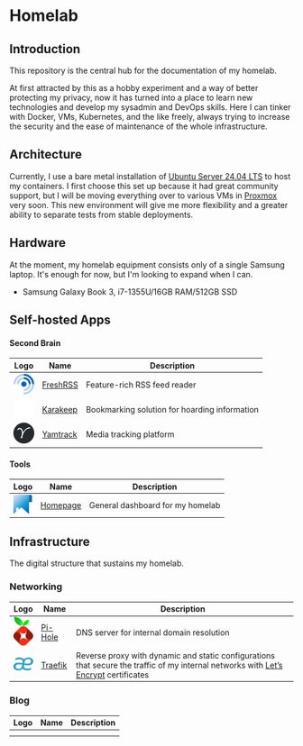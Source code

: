 # Homelab

## Introduction
This repository is the central hub for the documentation of my homelab.

At first attracted by this as a hobby experiment and a way of better protecting my privacy, now it has turned into a place to learn new technologies and develop my sysadmin and DevOps skills. Here I can tinker with Docker, VMs, Kubernetes, and the like freely, always trying to increase the security and the ease of maintenance of the whole infrastructure.
## Architecture
Currently, I use a bare metal installation of [Ubuntu Server 24.04 LTS](https://ubuntu.com/server) to host my containers. I first choose this set up because it had great community support, but I will be moving everything over to various VMs in [Proxmox](https://proxmox.com/en/) very soon. This new environment will give me more flexibility and a greater ability to separate tests from stable deployments.
## Hardware
At the moment, my homelab equipment consists only of a single Samsung laptop. It's enough for now, but I'm looking to expand when I can.
- Samsung Galaxy Book 3, i7-1355U/16GB RAM/512GB SSD
## Self-hosted Apps
#### Second Brain

| Logo                                                                                        | Name                                              | Description                                   |
| ------------------------------------------------------------------------------------------- | ------------------------------------------------- | --------------------------------------------- |
| ![](./images/37freshrss.png) | [FreshRSS](https://freshrss.org/)                 | Feature-rich RSS feed reader                  |
| ![](./images/35karakeep.png) | [Karakeep](https://karakeep.app/)                 | Bookmarking solution for hoarding information |
| ![](./images/37yamtrack.png) | [Yamtrack](https://github.com/FuzzyGrim/Yamtrack) | Media tracking platform                       |

#### Tools

| Logo                                                                                        | Name                                 | Description                      |
| ------------------------------------------------------------------------------------------- | ------------------------------------ | -------------------------------- |
| ![](./images/33homepage.png) | [Homepage](https://gethomepage.dev/) | General dashboard for my homelab |

## Infrastructure
The digital structure that sustains my homelab.
### Networking

| Logo                      | Name                                   | Description                                                                                                                                                      |
| ------------------------- | -------------------------------------- | ---------------------------------------------------------------------------------------------------------------------------------------------------------------- |
| ![](./images/pi-hole.png) | [Pi-Hole](https://pi-hole.net/)        | DNS server for internal domain resolution                                                                                                                        |
| ![](./images/traefik.png) | [Traefik](https://traefik.io/traefik/) | Reverse proxy with dynamic and static configurations that secure the traffic of my internal networks with [Let’s Encrypt](https://letsencrypt.org/) certificates |

### Blog

| Logo | Name | Description |
| ---- | ---- | ----------- |
|      |      |             |
|      |      |             |

